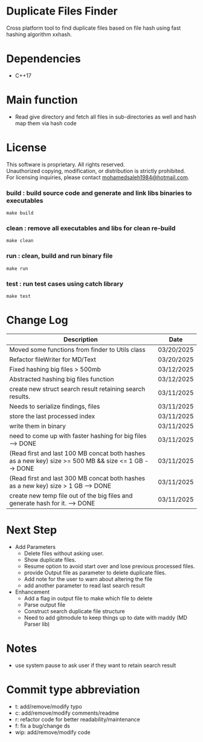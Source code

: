 # Duplicate Files Finder
Cross platform tool to find duplicate files based on file hash using fast hashing algorithm xxhash.

# Dependencies
- C++17

# Main function
- Read give directory and fetch all files in sub-directories as well and hash map them via hash code

# License
This software is proprietary. All rights reserved.  
Unauthorized copying, modification, or distribution is strictly prohibited.  
For licensing inquiries, please contact mohamedsaleh1984@hotmail.com.

### build : build source code and generate and link libs binaries to executables 
```
make build
```

### clean : remove all executables and libs for clean re-build 
```
make clean
```

### run : clean, build and run binary file 
```
make run
```

### test : run test cases using catch library
```
make test
```

# Change Log
| Description  | Date |
| ------------- | ------------- |
|Moved some functions from finder to Utils class|03/20/2025|
|Refactor fileWriter for MD/Text|03/20/2025|
|Fixed hashing big files > 500mb|03/12/2025|
|Abstracted hashing big files function|03/12/2025|
|create new struct search result retaining search results.|03/11/2025|
|Needs to serialize findings, files|03/11/2025|
|store the last processed index|03/11/2025|
|write them in binary|03/11/2025|
|need to come up with faster hashing for big files --> DONE|03/11/2025|
|(Read first and last 100 MB concat both hashes as a new key) size >= 500 MB && size <= 1 GB --> DONE|03/11/2025|
|(Read first and last 300 MB concat both hashes as a new key) size > 1 GB --> DONE|03/11/2025|
|create new temp file out of the big files and generate hash for it. --> DONE  | 03/11/2025|

# Next Step
- Add Parameters 
    - Delete files without asking user.
    - Show duplicate files.
    - Resume option to avoid start over and lose previous processed files.
    - provide Output file as parameter to delete duplicate files.
    - Add note for the user to warn about altering the file
    - add another parameter to read last search result
- Enhancement
    - Add a flag in output file to make which file to delete
    - Parse output file
    - Construct search duplicate file structure
    - Need to add gitmodule to keep things up to date with maddy (MD Parser lib)

# Notes

- use system pause to ask user if they want to retain search result

# Commit type abbreviation
- t: add/remove/modify typo
- c: add/remove/modify comments/readme
- r: refactor code for better readability/maintenance
- f: fix a bug/change ds
- wip: add/remove/modify code
